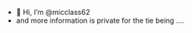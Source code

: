 - 👋 Hi, I’m @micclass62
- and more information is private for the tie being ....

<!---
micclass62/micclass62 is a ✨ special ✨ repository because its `README.md` (this file) appears on your GitHub profile.
You can click the Preview link to take a look at your changes.
--->
